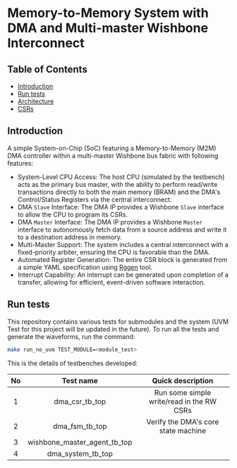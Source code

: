 # Memory-to-Memory System with DMA and Multi-master Wishbone Interconnect

## Table of Contents
* [Introduction](#intro)
* [Run tests](#test)
* [Architecture](#Architecture)
* [CSRs](#csrs)

## <a name="intro"></a> Introduction

A simple System-on-Chip (SoC) featuring a Memory-to-Memory (M2M) DMA controller within a multi-master Wishbone bus fabric with following features:
- System-Level CPU Access: The host CPU (simulated by the testbench) acts as the primary bus master, with the ability to perform read/write transactions directly to both the main memory (BRAM) and the DMA's Control/Status Registers via the central interconnect.
- DMA `Slave` Interface: The DMA IP provides a Wishbone `Slave` interface to allow the CPU to program its CSRs.
- DMA `Master` Interface: The DMA IP provides a Wishbone `Master` interface to autonomously fetch data from a source address and write it to a destination address in memory.
- Multi-Master Support: The system includes a central interconnect with a fixed-priority arbiter, ensuring the CPU is favorable than the DMA.
- Automated Register Generation: The entire CSR block is generated from a simple YAML specification using [Rggen](https://github.com/rggen/rggen) tool.
- Interrupt Capability: An interrupt can be generated upon completion of a transfer, allowing for efficient, event-driven software interaction.

## <a name="test"></a> Run tests

This repository contains various tests for submodules and the system (UVM Test for this project will be updated in the future). To run all the tests and generate the waveforms, run the command:
```bash
make run_no_uvm TEST_MODULE=<module_test>
```

This is the details of testbenches developed:

| **No** |     **Test name**    |                  **Quick description**                 | 
|:------:|:--------------------:|:------------------------------------------------------:|
|    1   |    dma_csr_tb_top    |        Run some simple write/read in the RW CSRs       |
|    2   |    dma_fsm_tb_top    |          Verify the DMA's core state machine           |
|    3   | wishbone_master_agent_tb_top  |       |
|    4   |    dma_system_tb_top    |              |
